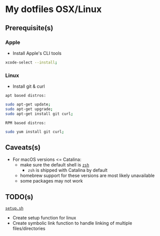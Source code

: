 # My dotfiles OSX/Linux

## Prerequisite(s)
### Apple

  * Install Apple's CLI tools

```sh
xcode-select --install;
```

### Linux

  * Install git & curl

`apt based distros:`

```sh 
sudo apt-get update;
sudo apt-get upgrade; 
sudo apt-get install git curl;
```

`RPM based distros:`

```sh
sudo yum install git curl;
```

## Caveats(s)
  * For macOS versions <= Catalina:
    * make sure the default shell is [`zsh`](https://github.com/ohmyzsh/ohmyzsh/wiki/Installing-ZSH)
	  * `zsh` is shipped with Catalina by default
    * homebrew support for these versions are most likely unavailable
    * some packages may not work

## TODO(s)
[`setup.sh`](./setup.sh)
  * Create setup function for linux
  * Create symbolic link function to handle linking of multiple files/directories
